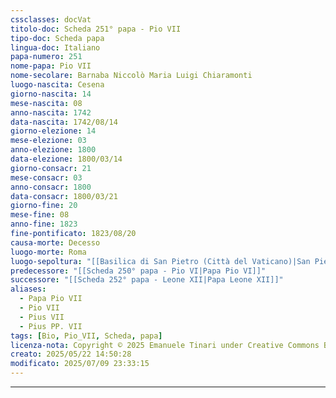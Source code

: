 ```yaml
---
cssclasses: docVat
titolo-doc: Scheda 251° papa - Pio VII
tipo-doc: Scheda papa
lingua-doc: Italiano
papa-numero: 251
nome-papa: Pio VII
nome-secolare: Barnaba Niccolò Maria Luigi Chiaramonti
luogo-nascita: Cesena
giorno-nascita: 14
mese-nascita: 08
anno-nascita: 1742
data-nascita: 1742/08/14
giorno-elezione: 14
mese-elezione: 03
anno-elezione: 1800
data-elezione: 1800/03/14
giorno-consacr: 21
mese-consacr: 03
anno-consacr: 1800
data-consacr: 1800/03/21
giorno-fine: 20
mese-fine: 08
anno-fine: 1823
fine-pontificato: 1823/08/20
causa-morte: Decesso
luogo-morte: Roma
luogo-sepoltura: "[[Basilica di San Pietro (Città del Vaticano)|San Pietro]]"
predecessore: "[[Scheda 250° papa - Pio VI|Papa Pio VI]]"
successore: "[[Scheda 252° papa - Leone XII|Papa Leone XII]]"
aliases:
  - Papa Pio VII
  - Pio VII
  - Pius VII
  - Pius PP. VII
tags: [Bio, Pio_VII, Scheda, papa]
licenza-nota: Copyright © 2025 Emanuele Tinari under Creative Commons BY-NC-SA 4.0 https://creativecommons.org/licenses/by-nc-sa/4.0/
creato: 2025/05/22 14:50:28
modificato: 2025/07/09 23:33:15
---
```


***